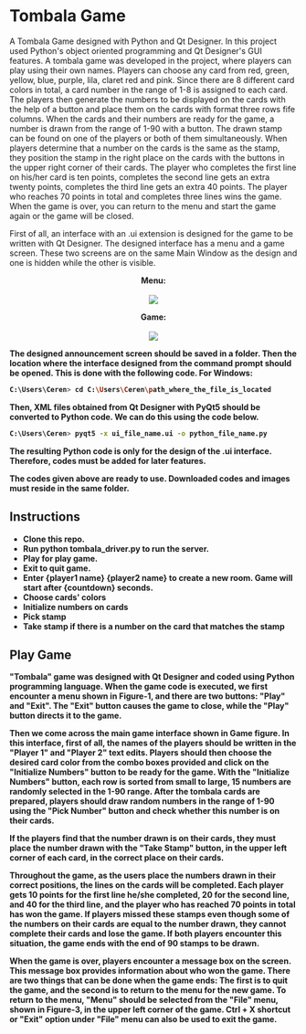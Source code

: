 # Tombala Game
   A Tombala Game designed with Python and Qt Designer. In this project used Python's object oriented programming and Qt Designer's GUI features. A tombala game was developed in the project, where players can play using their own names. Players can choose any card from red, green, yellow, blue, purple, lila, claret red and pink. Since there are 8 different card colors in total, a card number in the range of 1-8 is assigned to each card. The players then generate the numbers to be displayed on the cards with the help of a button and place them on the cards with format three rows fife columns. When the cards and their numbers are ready for the game, a number is drawn from the range of 1-90 with a button. The drawn stamp can be found on one of the players or both of them simultaneously. When players determine that a number on the cards is the same as the stamp, they position the stamp in the right place on the cards with the buttons in the upper right corner of their cards. The player who completes the first line on his/her card is ten points, completes the second line gets an extra twenty points, completes the third line gets an extra 40 points. The player who reaches 70 points in total and completes three lines wins the game. When the game is over, you can return to the menu and start the game again or the game will be closed.
 
 First of all, an interface with an .ui extension is designed for the game to be written with Qt Designer. The designed interface has a menu and a game screen. These two screens are on the same Main Window as the design and one is hidden while the other is visible.

<p align="center">
  <b>Menu:
  <br><br>
  <img src="https://user-images.githubusercontent.com/59059790/84407488-986f2b80-ac13-11ea-8566-4147b29fb44d.png">
</p>
 

 <p align="center">
  <b>Game:
  <br><br>
  <width=120%>
  <height=120%>
  <img src="https://user-images.githubusercontent.com/59059790/84412054-57791600-ac17-11ea-89d8-a84ae0560532.png">
</p>

The designed announcement screen should be saved in a folder. Then the location where the interface designed from the command prompt should be opened. This is done with the following code.
For Windows:

```bash
C:\Users\Ceren> cd C:\Users\Ceren\path_where_the_file_is_located
```

Then, XML files obtained from Qt Designer with PyQt5 should be converted to Python code. We can do this using the code below.

```bash
C:\Users\Ceren> pyqt5 -x ui_file_name.ui -o python_file_name.py
```

The resulting Python code is only for the design of the .ui interface. Therefore, codes must be added for later features.

The codes given above are ready to use. Downloaded codes and images must reside in the same folder.

## Instructions
* Clone this repo.
* Run python tombala_driver.py to run the server.
* Play for play game.
* Exit to quit game.
* Enter {player1 name} {player2 name} to create a new room. Game will start after {countdown} seconds.
* Choose cards' colors
* Initialize numbers on cards
* Pick stamp
* Take stamp if there is a number on the card that matches the stamp

## Play Game

"Tombala" game was designed with Qt Designer and coded using Python programming language. When the game code is executed, we first encounter a menu shown in Figure-1, and there are two buttons: "Play" and "Exit". The "Exit" button causes the game to close, while the "Play" button directs it to the game. 

Then we come across the main game interface shown in Game figure. In this interface, first of all, the names of the players should be written in the "Player 1" and "Player 2" text edits. Players should then choose the desired card color from the combo boxes provided and click on the "Initialize Numbers" button to be ready for the game. With the "Initialize Numbers" button, each row is sorted from small to large, 15 numbers are randomly selected in the 1-90 range. After the tombala cards are prepared, players should draw random numbers in the range of 1-90 using the "Pick Number" button and check whether this number is on their cards.

If the players find that the number drawn is on their cards, they must place the number drawn with the "Take Stamp" button, in the upper left corner of each card, in the correct place on their cards.

Throughout the game, as the users place the numbers drawn in their correct positions, the lines on the cards will be completed. Each player gets 10 points for the first line he/she completed, 20 for the second line, and 40 for the third line, and the player who has reached 70 points in total has won the game. If players missed these stamps even though some of the numbers on their cards are equal to the number drawn, they cannot complete their cards and lose the game. If both players encounter this situation, the game ends with the end of 90 stamps to be drawn. 

When the game is over, players encounter a message box on the screen. This message box provides information about who won the game. There are two things that can be done when the game ends: The first is to quit the game, and the second is to return to the menu for the new game. To return to the menu, "Menu" should be selected from the "File" menu, shown in Figure-3, in the upper left corner of the game. Ctrl + X shortcut or "Exit" option under "File" menu can also be used to exit the game.

